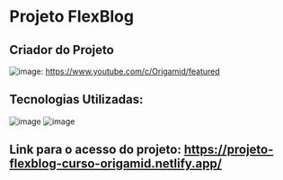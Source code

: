 # Projeto FlexBlog

## Criador do Projeto
![image](https://img.shields.io/badge/YouTube-FF0000?style=for-the-badge&logo=youtube&logoColor=white): https://www.youtube.com/c/Origamid/featured

## Tecnologias Utilizadas:
![image](https://img.shields.io/badge/HTML5-E34F26?style=for-the-badge&logo=html5&logoColor=white)
![image](https://img.shields.io/badge/CSS3-1572B6?style=for-the-badge&logo=css3&logoColor=white)

## Link para o acesso do projeto: https://projeto-flexblog-curso-origamid.netlify.app/
